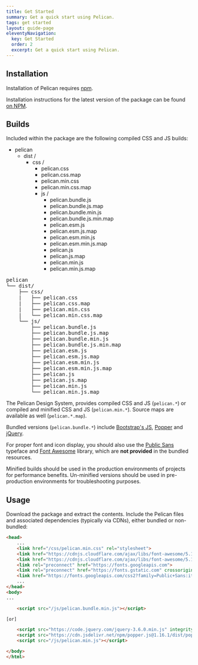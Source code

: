 ```yaml
---
title: Get Started
summary: Get a quick start using Pelican.
tags: get started
layout: guide-page
eleventyNavigation:
  key: Get Started
  order: 2
  excerpt: Get a quick start using Pelican.
---
```


## Installation

Installation of Pelican requires [npm](https://www.npmjs.com/).

Installation instructions for the latest version of the package can be found [on NPM](https://www.npmjs.com/package/@la-ots/pelican). 

## Builds

Included within the package are the following compiled CSS and JS builds:

<div class="visually-hidden">
  <ul>
    <li>pelican
      <ul>
        <li>dist /
          <ul>
            <li>css /
              <ul>
                <li>pelican.css</li>
                <li>pelican.css.map</li>
                <li>pelican.min.css</li>
                <li>pelican.min.css.map</li>
              </li>
            </li>
          </ul>
          <ul>
            <li>js /
              <ul>
                <li>pelican.bundle.js</li>
                <li>pelican.bundle.js.map</li>
                <li>pelican.bundle.min.js</li>
                <li>pelican.bundle.js.min.map</li>
                <li>pelican.esm.js</li>
                <li>pelican.esm.js.map</li>
                <li>pelican.esm.min.js</li>
                <li>pelican.esm.min.js.map</li>
                <li>pelican.js</li>
                <li>pelican.js.map</li>
                <li>pelican.min.js</li>
                <li>pelican.min.js.map</li>
              </ul>
            </li>
          </ul>
        </li>      
      </ul>
    </li>
  </ul>
</div>

<div aria-hidden="true">
<pre>
pelican
└── dist/
    ├── css/
    |   ├── pelican.css
    |   ├── pelican.css.map
    |   ├── pelican.min.css
    |   └── pelican.min.css.map
    └── js/
        ├── pelican.bundle.js
        ├── pelican.bundle.js.map
        ├── pelican.bundle.min.js
        ├── pelican.bundle.js.min.map
        ├── pelican.esm.js
        ├── pelican.esm.js.map
        ├── pelican.esm.min.js
        ├── pelican.esm.min.js.map
        ├── pelican.js
        ├── pelican.js.map
        ├── pelican.min.js
        └── pelican.min.js.map
</pre>
</div>

The Pelican Design System, provides compiled CSS and JS (`pelican.*`) or compiled and minified CSS and JS (`pelican.min.*`). Source maps are available as well (`pelican.*.map`).

Bundled versions (`pelican.bundle.*`) include [Bootstrap's JS](https://getbootstrap.com/), [Popper](https://popper.js.org/) and [jQuery](https://jquery.com/).

For proper font and icon display, you should also use the [Public Sans](https://fonts.google.com/specimen/Public+Sans) typeface and [Font Awesome](https://fontawesome.com/v5/search?m=free&s=solid/) library, which are **not provided** in the bundled resources.

Minified builds should be used in the production environments of projects for performance benefits. Un-minified versions should be used in pre-production environments for troubleshooting purposes.

## Usage

Download the package and extract the contents. Include the Pelican files and associated dependencies (typically via CDNs), either bundled or non-bundled:

```html
<head>
    ...
    <link href="/css/pelican.min.css" rel="stylesheet">
    <link href="https://cdnjs.cloudflare.com/ajax/libs/font-awesome/5.15.1/css/all.min.css" rel="stylesheet">
    <link href="https://cdnjs.cloudflare.com/ajax/libs/font-awesome/5.15.1/css/brands.min.css" rel="stylesheet">
    <link rel="preconnect" href="https://fonts.googleapis.com">
    <link rel="preconnect" href="https://fonts.gstatic.com" crossorigin>
    <link href="https://fonts.googleapis.com/css2?family=Public+Sans:ital,wght@0,100..900;1,100..900" rel="stylesheet">
    ...
</head>
<body>
...

    <script src="/js/pelican.bundle.min.js"></script>

[or]

    <script src="https://code.jquery.com/jquery-3.6.0.min.js" integrity="sha384-vtXRMe3mGCbOeY7l30aIg8H9p3GdeSe4IFlP6G8JMa7o7lXvnz3GFKzPxzJdPfGK" crossorigin="anonymous"></script>
    <script src="https://cdn.jsdelivr.net/npm/popper.js@1.16.1/dist/popper.min.js" integrity="sha384-wtNlGLUJ2I0nMcuD4N4C2l3SrJdgaRpeu64hbXM9GHBPIEAQZqtmrvsJZAIL10I0" crossorigin="anonymous"></script>
    <script src="/js/pelican.min.js"></script>

</body>
</html>
```
